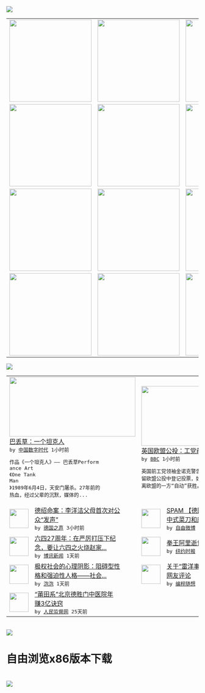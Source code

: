 

<a href="https://github.com/greatfire/z/raw/master/FreeBrowser.apk"><img src="https://raw.githubusercontent.com/greatfire/wiki/master/x/header.png" /></a><table><tr><td width="262" align="center" valign="center"><a href="https://github.com/greatfire/wiki/wiki/nyt" title="纽约时报中文网 国际纵览"><img src="https://raw.githubusercontent.com/greatfire/wiki/master/x/nyt_flag.png" width="215"/></a></td><td width="262" align="center" valign="center"><a href="https://github.com/greatfire/wiki/wiki/dw" title=""><img src="https://raw.githubusercontent.com/greatfire/wiki/master/x/dw_flag.png" width="215"/></a></td><td width="262" align="center" valign="center"><a href="https://github.com/greatfire/wiki/wiki/rmjd" title=""><img src="https://raw.githubusercontent.com/greatfire/wiki/master/x/rmjd_flag.png" width="215"/></a></td></tr><tr><td width="262" align="center" valign="center"><a href="https://github.com/paopaonetizen/website" title="泡泡 - 未经审查的互联网信息"><img src="https://raw.githubusercontent.com/greatfire/wiki/master/x/pp_flag.png" width="215"/></a></td><td width="262" align="center" valign="center"><a href="https://github.com/getlantern/mirror" title="以及自由微博和GreatFire.org官方中文论坛"><img src="https://raw.githubusercontent.com/greatfire/wiki/master/x/lantern_flag.png" width="215"/></a></td><td width="262" align="center" valign="center"><a href="https://github.com/cdtmirrors/m/" title=""><img src="https://raw.githubusercontent.com/greatfire/wiki/master/x/cdt_flag.png" width="215"/></a></td></tr><tr><td width="262" align="center" valign="center"><a href="https://github.com/program-think/blog" title="编程随想的博客"><img src="https://raw.githubusercontent.com/greatfire/wiki/master/x/pt_flag.png" width="215"/></a></td><td width="262" align="center" valign="center"><a href="https://github.com/greatfire/wiki/wiki/bbc" title=""><img src="https://raw.githubusercontent.com/greatfire/wiki/master/x/bbc_flag.png" width="215"/></a></td><td width="262" align="center" valign="center"><a href="https://github.com/freeweibo/s" title="自由微博 - 匿名和不受屏蔽的新浪微博搜索"><img src="https://raw.githubusercontent.com/greatfire/wiki/master/x/fw_flag.png" width="215"/></a></td></tr><tr><td width="262" align="center" valign="center"><a href="https://github.com/greatfire/wiki/wiki/google" title=""><img src="https://raw.githubusercontent.com/greatfire/wiki/master/x/google_flag.png" width="215"/></a></td><td width="262" align="center" valign="center"><a href="https://github.com/bxnews/boxun" title=""><img src="https://raw.githubusercontent.com/greatfire/wiki/master/x/bx_flag.png" width="215"/></a></td><td width="262" align="center" valign="center"><a href="https://github.com/greatfire/wiki/wiki/open-source" title="欢迎访问GreatFire.org开发者项目网站"><img src="https://raw.githubusercontent.com/greatfire/wiki/master/x/open-source_flag.png" width="215"/></a></td></tr></table><img src="https://raw.githubusercontent.com/greatfire/wiki/master/x/newsfeed text.png" /><table cols="4"><tr><td colspan="2" width="380"><a href="http://feedproxy.google.com/~r/chinadigitaltimes/ThSg/~3/LrzkgXUEVH4/"><img src="http://i0.wp.com/chinadigitaltimes.net/chinese/files/2016/06/TiananmenSquareBadiucaoAlyciaBennettwm-22.jpg?resize=550%2C825" width="330" height="156"/></a></br><a href="http://feedproxy.google.com/~r/chinadigitaltimes/ThSg/~3/LrzkgXUEVH4/">巴丢草：一个坦克人</a></br><kbd> by <a href="http://chinadigitaltimes.net/chinese/">中国数字时代</a> 1小时前 </kbd></br><pre>作品《一个坦克人》—— 巴丢草Perform<br/>ance Art 《One Tank Man<br/>》1989年6月4日，天安门屠杀。27年前的<br/>热血，经过父辈的沉默，媒体的...</pre></td><td colspan="2" width="380"><a href="http://www.bbc.com/zhongwen/simp/uk/2016/06/160604_uk_eu_referendum"><img src="http://a.files.bbci.co.uk/worldservice/live/assets/images/2016/06/04/160604214817_neil_kinnock_at_a_stronger_in_rally_144x81_getty_nocredit.jpg" width="330" height="156"/></a></br><a href="http://www.bbc.com/zhongwen/simp/uk/2016/06/160604_uk_eu_referendum">英国欧盟公投：工党前领袖呼吁年轻人投票</a></br><kbd> by <a href="http://www.bbc.co.uk/zhongwen/simp">BBC</a> 1小时前 </kbd></br><pre>英国前工党领袖金诺克警告说，年轻人一定要在去<br/>留欧盟公投中登记投票，如果投票率过低将导致脱<br/>离欧盟的一方“自动”获胜。</pre></td></tr><tr><td><img src="http://www.dw.com/image/0,,19305099_302,00.jpg" width="50" height="50"/></td><td width="280"><a href="http://dw.com/p/1J0hI?maca=chi-GK-text-greatfire-all-chinese-15625-xml-mrss">德绍命案：李洋洁父母首次对公<br/>众“发声”</a></br><kbd> by <a href="http://dw.de">德国之声</a> 3小时前 </kbd></td><td><img src="http://ww3.sinaimg.cn/large/74b5d787jw1f4jplr3fv6j215o15oq6d.jpg" width="50" height="50"/></td><td width="280"><a href="https://freeweibo.com/weibo/3982819426901554">SPAM 【德国WMF福腾宝<br/> 中式菜刀和磨刀器，E...</a></br><kbd> by <a href="https://freeweibo.com/">自由微博</a> 6小时前 </kbd></td></tr><tr><td><img src="http://www.boxun.com/news/images/2016/06/201606041136china1.jpg" width="50" height="50"/></td><td width="280"><a href="http://www.boxun.com/news/gb/china/2016/06/201606041136.shtml">六四27周年：在严厉打压下纪<br/>念，要让六四之火烧赵家...</a></br><kbd> by <a href="http://www.boxun.com">博讯新闻</a> 1天前 </kbd></td><td><img src="https://static01.nyt.com/images/2013/04/30/sports/20130430muhammadali-slide-ZBJ4/20130430muhammadali-slide-ZBJ4-articleLarge-v3.jpg" width="50" height="50"/></td><td width="280"><a href="https://d7odklm2qes9e.cloudfront.net/culture/20160604/cc04ali-obit/">拳王阿里逝世，享年74岁</a></br><kbd> by <a href="http://m.cn.nytimes.com/">纽约时报</a> 1天前 </kbd></td></tr><tr><td><img src="https://pao-pao.net/sites/pao-pao.net/files/styles/large/public/wen_zhong_tu_1_1_0.jpg?itok=o6NPEsgJ" width="50" height="50"/></td><td width="280"><a href="https://pao-pao.net/article/707">极权社会的心理阴影：阻碍型性<br/>格和强迫性人格——社会...</a></br><kbd> by <a href="https://pao-pao.net">泡泡</a> 1天前 </kbd></td><td><img src="https://lh6.googleusercontent.com/xnDjtvPj9NNzc_FUv0O-U-XditrRY975VgTPcQLjlrWR0m2yjeFZ-SyuGmEBJ64cixFgeMaoqWKpFZ7BVEjxw6L9gNhknCOWWWwXCzP8qcLwRRcdgm_EdWNgqPhKfNPArxXTT0AhiRo" width="50" height="50"/></td><td width="280"><a href="http://feedproxy.google.com/~r/programthink/~3/dE0AVGkocZ0/weekly-share-102.html">关于“雷洋事件”的相关报道和<br/>网友评论</a></br><kbd> by <a href="http://program-think.blogspot.com">编程随想</a> 6天前 </kbd></td></tr><tr><td><img src="http://www.rmjdw.com/uploads/160510/3-1605102102421C.jpg" width="50" height="50"/></td><td width="280"><a href="http://www.rmjdw.com//tebiebaodao/20160510/15526.html">“莆田系”北京德胜门中医院年<br/>赚3亿诀窍 </a></br><kbd> by <a href="http://www.rmjdw.com/">人民监督网</a> 25天前 </kbd></td></table></br><a href="https://github.com/greatfire/z/raw/master/FreeBrowser.apk"><img src="https://raw.githubusercontent.com/greatfire/wiki/master/x/download app.png" /></a><h1>自由浏览x86版本下载<h1><a href="https://github.com/greatfire/z/raw/master/FreeBrowser-x86.apk"><img src="https://raw.githubusercontent.com/greatfire/images/master/fb86.qr.png" /></a>